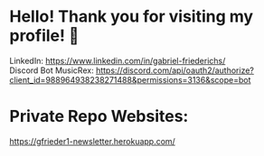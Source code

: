 # Hello! Thank you for visiting my profile! 💚
LinkedIn: https://www.linkedin.com/in/gabriel-friederichs/ \
Discord Bot MusicRex: https://discord.com/api/oauth2/authorize?client_id=988964938238271488&permissions=3136&scope=bot

# Private Repo Websites:
https://gfrieder1-newsletter.herokuapp.com/
